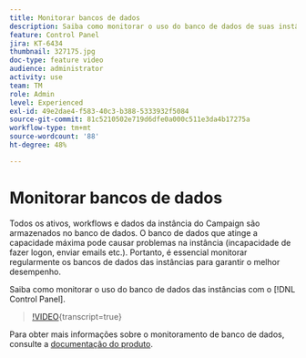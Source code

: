 ```yaml
---
title: Monitorar bancos de dados
description: Saiba como monitorar o uso do banco de dados de suas instâncias.
feature: Control Panel
jira: KT-6434
thumbnail: 327175.jpg
doc-type: feature video
audience: administrator
activity: use
team: TM
role: Admin
level: Experienced
exl-id: 49e2dae4-f583-40c3-b388-5333932f5084
source-git-commit: 81c5210502e719d6dfe0a000c511e3da4b17275a
workflow-type: tm+mt
source-wordcount: '88'
ht-degree: 48%

---
```


# Monitorar bancos de dados

Todos os ativos, workflows e dados da instância do Campaign são armazenados no banco de dados. O banco de dados que atinge a capacidade máxima pode causar problemas na instância (incapacidade de fazer logon, enviar emails etc.). Portanto, é essencial monitorar regularmente os bancos de dados das instâncias para garantir o melhor desempenho.

Saiba como monitorar o uso do banco de dados das instâncias com o [!DNL Control Panel].

>[!VIDEO](https://video.tv.adobe.com/v/327175?learn=on){transcript=true}

Para obter mais informações sobre o monitoramento de banco de dados, consulte a [documentação do produto](https://experienceleague.adobe.com/docs/control-panel/using/performance-monitoring/database-monitoring/database-monitoring.html?lang=pt-BR).
